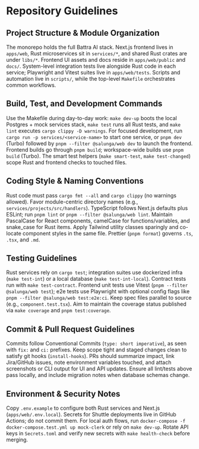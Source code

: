 # Repository Guidelines

## Project Structure & Module Organization
The monorepo holds the full Battra AI stack. Next.js frontend lives in `apps/web`, Rust microservices sit in `services/*`, and shared Rust crates are under `libs/*`. Frontend UI assets and docs reside in `apps/web/public` and `docs/`. System-level integration tests live alongside Rust code in each service; Playwright and Vitest suites live in `apps/web/tests`. Scripts and automation live in `scripts/`, while the top-level `Makefile` orchestrates common workflows.

## Build, Test, and Development Commands
Use the Makefile during day-to-day work: `make dev-up` boots the local Postgres + mock services stack, `make test` runs all Rust tests, and `make lint` executes `cargo clippy -D warnings`. For focused development, run `cargo run -p services/<service-name>` to start one service, or `pnpm dev` (Turbo) followed by `pnpm --filter @salunga/web dev` to launch the frontend. Frontend builds go through `pnpm build`; workspace-wide builds use `pnpm build` (Turbo). The smart test helpers (`make smart-test`, `make test-changed`) scope Rust and frontend checks to touched files.

## Coding Style & Naming Conventions
Rust code must pass `cargo fmt --all` and `cargo clippy` (no warnings allowed). Favor module-centric directory names (e.g., `services/projects/src/handlers`). TypeScript follows Next.js defaults plus ESLint; run `pnpm lint` or `pnpm --filter @salunga/web lint`. Maintain PascalCase for React components, camelCase for functions/variables, and snake_case for Rust items. Apply Tailwind utility classes sparingly and co-locate component styles in the same file. Prettier (`pnpm format`) governs `.ts`, `.tsx`, and `.md`.

## Testing Guidelines
Rust services rely on `cargo test`; integration suites use dockerized infra (`make test-int`) or a local database (`make test-int-local`). Contract tests run with `make test-contract`. Frontend unit tests use Vitest (`pnpm --filter @salunga/web test`); e2e tests use Playwright with optional config flags like `pnpm --filter @salunga/web test:e2e:ci`. Keep spec files parallel to source (e.g., `component.test.tsx`). Aim to maintain the coverage status published via `make coverage` and `pnpm test:coverage`.

## Commit & Pull Request Guidelines
Commits follow Conventional Commits (`type: short imperative`), as seen with `fix:` and `ci:` prefixes. Keep scope tight and staged changes clean to satisfy git hooks (`install-hooks`). PRs should summarize impact, link Jira/GitHub issues, note environment variables touched, and attach screenshots or CLI output for UI and API updates. Ensure all lint/tests above pass locally, and include migration notes when database schemas change.

## Environment & Security Notes
Copy `.env.example` to configure both Rust services and Next.js (`apps/web/.env.local`). Secrets for Shuttle deployments live in GitHub Actions; do not commit them. For local auth flows, run `docker-compose -f docker-compose.test.yml up mock-clerk` or rely on `make dev-up`. Rotate API keys in `Secrets.toml` and verify new secrets with `make health-check` before merging.
